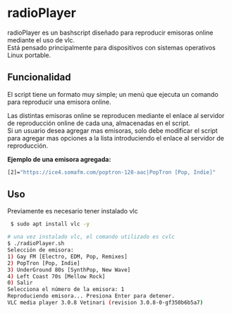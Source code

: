 # radioPlayer

radioPlayer es un bashscript diseñado para reproducir emisoras online mediante el uso de vlc.
\
Está pensado principalmente para dispositivos con sistemas operativos Linux portable.

## Funcionalidad

El script tiene un formato muy simple; un menú que ejecuta un comando para reproducir una emisora online. 

Las distintas emisoras online se reproducen mediante el enlace al servidor de reproducción online de cada una, almacenadas en el script.
\
Si un usuario desea agregar mas emisoras, solo debe modificar el script para agregar mas opciones a la lista introduciendo el enlace al servidor de reproducción.


**Ejemplo de una emisora agregada:**
```bash
[2]="https://ice4.somafm.com/poptron-128-aac|PopTron [Pop, Indie]"
```

## Uso

Previamente es necesario tener instalado vlc
```bash
 $ sudo apt install vlc -y

# una vez instalado vlc, el comando utilizado es cvlc
$ ./radioPlayer.sh
Selección de emisora:
1) Gay FM [Electro, EDM, Pop, Remixes]
2) PopTron [Pop, Indie]
3) UnderGround 80s [SynthPop, New Wave]
4) Left Coast 70s [Mellow Rock]
0) Salir
Selecciona el número de la emisora: 1
Reproduciendo emisora... Presiona Enter para detener.
VLC media player 3.0.8 Vetinari (revision 3.0.8-0-gf350b6b5a7)

